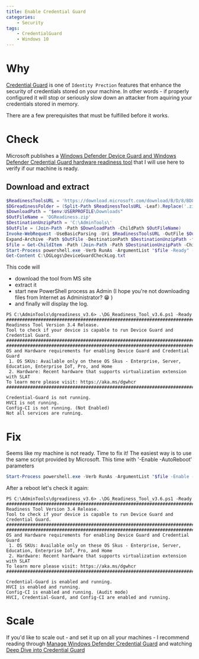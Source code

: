 ```yaml
---
title: Enable Credential Guard
categories:
    - Security
tags:
    - CredentialGuard
    - Windows 10
---
```


# Why

[Credential Guard](https://docs.microsoft.com/en-us/windows/security/identity-protection/credential-guard/credential-guard-how-it-works) is one of `Identity Prection` features that enhance the security of credentials stored on your machine. In other words - if properly configured it will stop or seriously slow down an attacker from aquiring your credentials stored in memory.
 
There are a few prerequisites that must be fulfilled before it works.

# Check

Microsoft publishes a [Windows Defender Device Guard and Windows Defender Credential Guard hardware readiness tool](https://www.microsoft.com/download/details.aspx?id=53337) that I will use here to verify if our machine is ready.

## Download and extract

```powershell
$ReadinessToolsURL = 'https://download.microsoft.com/download/B/D/8/BD821B1F-05F2-4A7E-AA03-DF6C4F687B07/dgreadiness_v3.6.zip'
$DGreadinessFolder = (Split-Path $ReadinessToolsURL -Leaf).Replace('.zip','')
$DownloadPath = "$env:USERPROFILE\Downloads"
$OutFileName = 'DGReadiness.zip'
$DestinationUnzipPath = 'C:\AdminTools\'
$OutFile = (Join-Path -Path $DownloadPath -ChildPath $OutFileName)
Invoke-WebRequest -UseBasicParsing -Uri $ReadinessToolsURL -OutFile $OutFile
Expand-Archive -Path $OutFile -DestinationPath $DestinationUnzipPath -force
$file = Get-ChildItem -Path (Join-Path -Path $DestinationUnzipPath -ChildPath $DGreadinessFolder) -Filter "*.ps1" | Select-Object -ExpandProperty FullName
Start-Process powershell.exe -Verb RunAs -ArgumentList "$file -Ready" -Wait
Get-Content C:\DGLogs\DeviceGuardCheckLog.txt
```
This code will
- download the tool from MS site
- extract it
- start new PowerShell process as Admin (I hope you're not downloading files from Internet as Administrator? :grin: ) 
- and finally will display the log. 
```
PS C:\AdminTools\dgreadiness_v3.6> .\DG_Readiness_Tool_v3.6.ps1 -Ready
###########################################################################
Readiness Tool Version 3.4 Release.
Tool to check if your device is capable to run Device Guard and Credential Guard.
###########################################################################
###########################################################################
OS and Hardware requirements for enabling Device Guard and Credential Guard
 1. OS SKUs: Available only on these OS Skus - Enterprise, Server, Education, Enterprise IoT, Pro, and Home
 2. Hardware: Recent hardware that supports virtualization extension with SLAT
To learn more please visit: https://aka.ms/dgwhcr
###########################################################################

Credential-Guard is not running.
HVCI is not running.
Config-CI is not running. (Not Enabled)
Not all services are running.
```

# Fix

Seems like my machine is not ready. Time to fix it! The easiest way is to use the same script provided by Microsoft. This time with '-Enable -AutoReboot' parameters
```powershell
Start-Process powershell.exe -Verb RunAs -ArgumentList "$file -Enable -AutoReboot" -Wait
```

After a reboot let's check it again:
```
PS C:\AdminTools\dgreadiness_v3.6> .\DG_Readiness_Tool_v3.6.ps1 -Ready
###########################################################################
Readiness Tool Version 3.4 Release.
Tool to check if your device is capable to run Device Guard and Credential Guard.
###########################################################################
###########################################################################
OS and Hardware requirements for enabling Device Guard and Credential Guard
 1. OS SKUs: Available only on these OS Skus - Enterprise, Server, Education, Enterprise IoT, Pro, and Home
 2. Hardware: Recent hardware that supports virtualization extension with SLAT
To learn more please visit: https://aka.ms/dgwhcr
###########################################################################

Credential-Guard is enabled and running.
HVCI is enabled and running.
Config-CI is enabled and running. (Audit mode)
HVCI, Credential-Guard, and Config-CI are enabled and running.
```

# Scale 

If you'd like to scale out - and set it up on all your machines - I recommend reading through [Manage Windows Defender Credential Guard](https://docs.microsoft.com/en-us/windows/security/identity-protection/credential-guard/credential-guard-manage) and watching [Deep Dive into Credential Guard](https://mva.microsoft.com/en-us/training-courses/deep-dive-into-credential-guard-16651?l=sRcyvLJyC_3304300474)



